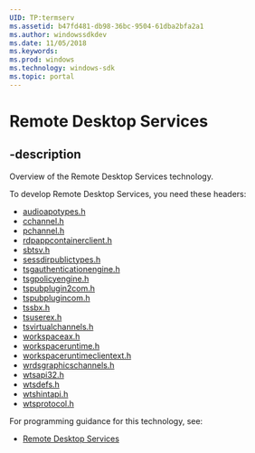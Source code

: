 ```yaml
---
UID: TP:termserv
ms.assetid: b47fd481-db98-36bc-9504-61dba2bfa2a1
ms.author: windowssdkdev
ms.date: 11/05/2018
ms.keywords: 
ms.prod: windows
ms.technology: windows-sdk
ms.topic: portal
---
```


# Remote Desktop Services

## -description

Overview of the Remote Desktop Services technology.

To develop Remote Desktop Services, you need these headers:

 * [audioapotypes.h](../audioapotypes/index.md)
 * [cchannel.h](../cchannel/index.md)
 * [pchannel.h](../pchannel/index.md)
 * [rdpappcontainerclient.h](../rdpappcontainerclient/index.md)
 * [sbtsv.h](../sbtsv/index.md)
 * [sessdirpublictypes.h](../sessdirpublictypes/index.md)
 * [tsgauthenticationengine.h](../tsgauthenticationengine/index.md)
 * [tsgpolicyengine.h](../tsgpolicyengine/index.md)
 * [tspubplugin2com.h](../tspubplugin2com/index.md)
 * [tspubplugincom.h](../tspubplugincom/index.md)
 * [tssbx.h](../tssbx/index.md)
 * [tsuserex.h](../tsuserex/index.md)
 * [tsvirtualchannels.h](../tsvirtualchannels/index.md)
 * [workspaceax.h](../workspaceax/index.md)
 * [workspaceruntime.h](../workspaceruntime/index.md)
 * [workspaceruntimeclientext.h](../workspaceruntimeclientext/index.md)
 * [wrdsgraphicschannels.h](../wrdsgraphicschannels/index.md)
 * [wtsapi32.h](../wtsapi32/index.md)
 * [wtsdefs.h](../wtsdefs/index.md)
 * [wtshintapi.h](../wtshintapi/index.md)
 * [wtsprotocol.h](../wtsprotocol/index.md)

For programming guidance for this technology, see:
* [Remote Desktop Services](/windows/desktop/termserv)

